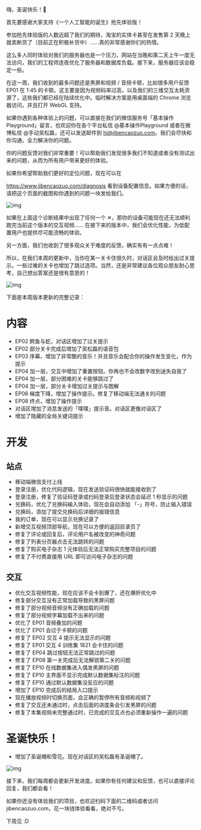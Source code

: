 嗨，圣诞快乐！🎄



首先要感谢大家支持《一个人工智能的诞生》抢先体验版！



参加抢先体验版的人数远超了我们的期待，淘宝的实体卡甚至在发售第 2 天晚上就卖断货了（目前正在积极补货中）……真的非常感谢你们的热情。



这么多人同时体验对我们的服务器也是一个压力，网站在当晚和第二天上午一度无法访问，我们的工程师连夜优化了服务器和数据库负载。接下来，服务器应该会稳定一些。



在这一周，我们收到的最多问题还是黑屏和视频 / 音频卡顿，比如很多用户反馈 EP01 在 1:45 的卡顿。这主要是因为视频码率过高，以及我们的三维交互太耗资源了，这些我们都已经在陆续优化中。临时解决方案是用桌面端的 Chrome 浏览器访问，并且打开 WebGL 支持。



如果你遇到各种体验上的问题，可以直接在我们的微信服务号「基本操作Playground」留言，也欢迎你在各个平台私信 @基本操作Playground 或者在微博私信 @手动吴松磊，还可以发送邮件到 hi@jibencaozuo.com。我们会尽快和你沟通，全力解决你的问题。



你的问题反馈对我们非常重要！可以帮助我们发现很多我们不知道或者没有测试出来的问题，从而为所有用户带来更好的体验。



如果你希望帮助我们更好的定位问题，现在可以在

https://www.jibencaozuo.com/diagnosis 看到设备配置信息。如果方便的话，请把这个页面的截图和你遇到的问题一块发给我们。



![img](https://mmbiz.qpic.cn/mmbiz_png/SlOqFKqEO4ELdzLDEiaYKFDN11T8icAibq0g9bibAScwjOwwnnRDdqWtLeD6kQDliaWszQux2LiabMViaFPA4Qp8uGlicw/640?wx_fmt=png)



如果在上面这个诊断结果中出现了任何一个 ✕，那你的设备可能现在还无法顺利跑完当前这个版本的交互视频…… 在接下来的版本中，我们会优化性能，为低配置用户也提供尽可能流畅的体验。



另一方面，我们也收到了很多观众关于难度的反馈，确实有有一点点难！



所以，在我们本周的更新中，当你在某一关卡住很久时，对话区会及时给出过关提示。一些过难的关卡也增加了跳过选项。当然，还是非常建议各位观众朋友耐心思考，自己想出答案还是很有意思的！



![img](https://mmbiz.qpic.cn/mmbiz_jpg/OqGIko5qXafyQmOicjEcYU58CANmaVwrNBzMPCic6JdGmib0UP5mxSaugbXDs7yvF5Ry9jsftado5TBb3lvJib8khQ/640?wx_fmt=jpeg)



下面是本周版本更新的完整记录：



# **内容**



- EP02 鳄鱼与蛇，对话区增加了过关提示
- EP02 部分关卡完成后增加了吴松磊的语音包
- EP03 序幕，增加了非常酷的音乐！并且音乐会配合你的操作发生变化，作为提示
- EP04 加一层，交互中增加了重置按钮。你再也不会改数字改到迷失自我了
- EP04 加一层，部分困难的关卡能够跳过了
- EP04 加一层，部分关卡增加过关提示与图解
- EP06 梯度下降，增加了操作提示。修复了移动端无法通关的问题
- EP08 终点，增加了操作提示
- 对话区增加了消息发送的「噗噗」提示音。对话区更像对话区了
- 增加了隐藏的全局关键词提示



# **开发** 



##  **站点**



- 移动端微信支付上线
- 登录注册，优化代码逻辑，现在发送验证码很快就能接收到了
- 登录注册，修复了验证码登录或扫码登录后登录状态会延迟 1 秒显示的问题
- 兑换码，优化了兑换码输入体验，现在会自动添加 「-」符号，防止输入错误
- 兑换码，添加了提交兑换码后详细的报错信息
- 我的订单，现在可以显示兑换记录了
- 新增交互视频顶部导航，现在可以方便的返回目录页了
- 修复了评论或回复后，评论用户名被改变的神奇问题
- 修复了列表分页器点击无法跳转的问题
- 修复了购买电子杂志 1 元体验后无法正常购买完整项目的问题
- 修复了不付费直接用 URL 即可访问电子杂志的问题



##  **交互**



- 优化交互视频性能，现在应该不会卡到爆了，还在爆肝优化中
- 修复部分交互没有正常加载导致的黑屏问题
- 修复了部分视频音频没有正确加载的问题
- 修复了部分视频字幕加载不出来的问题
- 优化了 EP01 音频叠加的问题
- 优化了 EP01 会过于卡顿的问题
- 修复了 EP02 交互 4 提示无法显示的问题
- 修复了 EP01 交互 4 训练集 1821 会卡住的问题
- 修复了 EP04 跳过按钮无法正常跳过的问题
- 修复了 EP08 第一关完成后无法解锁第二关的问题
- 修复了 EP10 在线数据集进入偶发黑屏的问题
- 修复了 EP10 主界面不显示完成默认数据集标注的问题
- 修复了 EP10 通过默认数据集没反应的问题
- 增加了 EP10 完成后的结局入口提示
- 现在播放视频时切换页面，会正确的暂停所有音频和视频了
- 修复了交互还未通过时，点击后面的进度条会引发黑屏的问题
- 修复了本集视频未完整通过时，已完成的交互点也必须重新操作一遍的问题



# **圣诞快乐！** 



- 增加了圣诞帽和雪花。现在对话区的吴松磊有圣诞帽了。



![img](https://mmbiz.qpic.cn/mmbiz_png/SlOqFKqEO4ELdzLDEiaYKFDN11T8icAibq0rd4bVyW8kE3D9sCibIicIBUwWibictMB7YVsfDCDFMh16iboXZ85SLJd1Gg/640?wx_fmt=png)



接下来，我们每周都会更新开发进度。如果你有任何建议和反馈，也可以直接评论回复，我们都会看！



如果你还没有体验我们的项目，也欢迎扫码下面的二维码或者访问 jibencaozuo.com，花一块钱体验看看，绝对不亏。



下周见 :D


